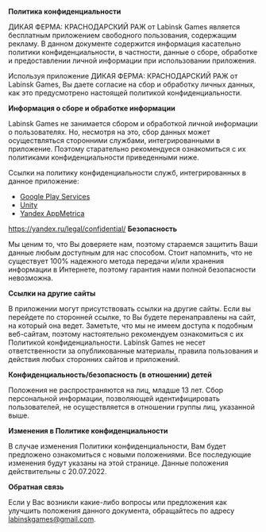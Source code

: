 **Политика конфиденциальности**

ДИКАЯ ФЕРМА: КРАСНОДАРСКИЙ РАЖ от Labinsk Games является бесплатным приложением свободного пользования, содержащим рекламу.
В данном документе содержится информация касательно политики конфиденциальности, в частности, данные о сборе, обработке и предоставлении личной информации при использовании приложения.

Используя приложение ДИКАЯ ФЕРМА: КРАСНОДАРСКИЙ РАЖ от Labinsk Games, Вы даете согласие на сбор и обработку личных данных, как это предусмотрено настоящей политикой конфиденциальности. 

**Информация о сборе и обработке информации**

Labinsk Games не занимается сбором и обработкой личной информации о пользователях. Но, несмотря на это, сбор данных может осуществляться сторонними службами, интегрированными в приложение. Поэтому старательно рекомендуеся ознакомиться с их политиками конфиденциальности приведенными ниже.

Ссылки на политику конфиденциальности служб, интегрированных в данное приложение:
*   [Google Play Services](https://www.google.com/policies/privacy/)
*   [Unity](https://unity3d.com/legal/privacy-policy)
*   [Yandex AppMetrica](https://yandex.ru/legal/confidential/?lang=ru)

https://yandex.ru/legal/confidential/
**Безопасность**

Мы ценим то, что Вы доверяете нам, поэтому стараемся защитить Ваши данные любым доступным для нас способом. Стоит напомнить, что не существует 100% надежного метода передачи и/или хранения информации в Интернете, поэтому гарантия нами полной безопасности невозможна.

**Ссылки на другие сайты**

В приложении могут присутствовать ссылки на другие сайты. Если вы перейдете по сторонней ссылке, то Вы будете перенаправлены на сайт, на который она ведет. Заметьте, что мы не имеем доступа к подобным веб-сайтам, поэтому настоятельно рекомендуем ознакомиться с их Политикой конфиденциальности. Labinsk Games не несет ответственности за опубликованные материалы, правила пользования и действия любых сторонних сайтов и приложений.

**Конфиденциальность/безопасность (в отношении) детей**

Положения не распространяются на лиц, младше 13 лет. Сбор персональной информации, позволяющей идентифицировать пользователей, не осуществляется в отношении группы лиц, указанной выше. 

**Изменения в Политике конфиденциальности**

В случае изменения Политики конфиденциальности, Вам будет предложено ознакомиться с новыми положениями. Все последующие изменения будут указаны на этой странице.
Данные положения действительны с 20.07.2022.

**Обратная связь**

Если у Вас возникли какие-либо вопросы или предложения как улучшить положения данного документа, обращайтесь по адресу labinskgames@gmail.com.


